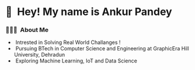 # 👋 &nbsp;Hey! My name is Ankur Pandey

### 👨🏻‍💻 &nbsp;About Me

- &nbsp;Intrested in Solving Real World Challanges !
- &nbsp;Pursuing BTech in Computer Science and Engineering at GraphicEra Hill University, Dehradun
- &nbsp;Exploring Machine Learning, IoT and Data Science
